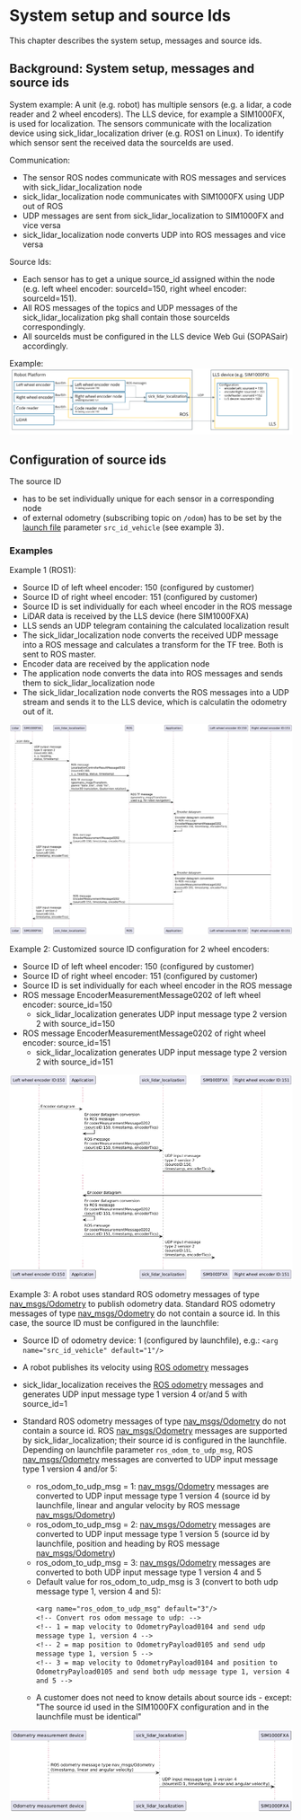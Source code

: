 # System setup and source Ids

This chapter describes the system setup, messages and source ids.

## Background: System setup, messages and source ids

System example: A unit (e.g. robot) has multiple sensors (e.g. a lidar, a code reader and 2 wheel encoders). The LLS device, for example a SIM1000FX, is used for localization. The sensors communicate with the localization device using sick_lidar_localization driver (e.g. ROS1 on Linux). To identify which sensor sent the received data the sourceIds are used.

Communication:
* The sensor ROS nodes communicate with ROS messages and services with sick_lidar_localization node
* sick_lidar_localization node communicates with SIM1000FX using UDP out of ROS
* UDP messages are sent from sick_lidar_localization to SIM1000FX and vice versa
* sick_lidar_localization node converts UDP into ROS messages and vice versa

Source Ids:
* Each sensor has to get a unique source_id assigned within the node (e.g. left wheel encoder: sourceId=150, right wheel encoder: sourceId=151). 
* All ROS messages of the topics and UDP messages of the sick_lidar_localization pkg shall contain those sourceIds correspondingly.
* All sourceIds must be configured in the LLS device Web Gui (SOPASair) accordingly.

Example:
![source_id_01.png](source_id_01.png)

## Configuration of source ids

The source ID 
* has to be set individually unique for each sensor in a corresponding node
* of external odometry (subscribing topic on ```/odom```) has to be set by the [launch file](../sick_lidar_localization_driver/launch/sick_lidar_localization.launch) parameter ``src_id_vehicle`` (see example 3).

### Examples

Example 1 (ROS1):
* Source ID of left wheel encoder: 150 (configured by customer)
* Source ID of right wheel encoder: 151 (configured by customer)
* Source ID is set individually for each wheel encoder in the ROS message
* LiDAR data is received by the LLS device (here SIM1000FXA)
* LLS sends an UDP telegram containing the calculated localization result
* The sick_lidar_localization node converts the received UDP message into a ROS message and calculates a transform for the TF tree. Both is sent to ROS master.
* Encoder data are received by the application node
* The application node converts the data into ROS messages and sends them to sick_lidar_localization node
* The sick_lidar_localization node converts the ROS messages into a UDP stream and sends it to the LLS device, which is calculatin the odometry out of it.

![sequenceDiagramROSUDPMessages.png](sequenceDiagramROSUDPMessages.png)

Example 2: Customized source ID configuration for 2 wheel encoders:
* Source ID of left wheel encoder: 150 (configured by customer)
* Source ID of right wheel encoder: 151 (configured by customer)
* Source ID is set individually for each wheel encoder in the ROS message
* ROS message EncoderMeasurementMessage0202 of left wheel encoder: source_id=150
   * sick_lidar_localization generates UDP input message type 2 version 2 with source_id=150
* ROS message EncoderMeasurementMessage0202 of right wheel encoder: source_id=151
   * sick_lidar_localization generates UDP input message type 2 version 2 with source_id=151

![sequenceDiagramSourceIdExample2.png](sequenceDiagramSourceIdExample2.png)

Example 3: A robot uses standard ROS odometry messages of type [nav_msgs/Odometry](http://docs.ros.org/en/noetic/api/nav_msgs/html/msg/Odometry.html) to publish odometry data. Standard ROS odometry messages of type [nav_msgs/Odometry](http://docs.ros.org/en/noetic/api/nav_msgs/html/msg/Odometry.html) do not contain a source id. In this case, the source ID must be configured in the launchfile:
* Source ID of odometry device: 1 (configured by launchfile), e.g.:
   `<arg name="src_id_vehicle" default="1"/>`
* A robot publishes its velocity using [ROS odometry](http://docs.ros.org/en/noetic/api/nav_msgs/html/msg/Odometry.html) messages
* sick_lidar_localization receives the [ROS odometry](http://docs.ros.org/en/noetic/api/nav_msgs/html/msg/Odometry.html) messages and generates UDP input message type 1 version 4 or/and 5 with source_id=1
* Standard ROS odometry messages of type [nav_msgs/Odometry](http://docs.ros.org/en/noetic/api/nav_msgs/html/msg/Odometry.html) do not contain a source id. ROS [nav_msgs/Odometry](http://docs.ros.org/en/noetic/api/nav_msgs/html/msg/Odometry.html) messages are supported by sick_lidar_localization; their source id is configured in the launchfile. Depending on launchfile parameter `ros_odom_to_udp_msg`, ROS [nav_msgs/Odometry](http://docs.ros.org/en/noetic/api/nav_msgs/html/msg/Odometry.html) messages are converted to UDP input message type 1 version 4 and/or 5:

   * ros_odom_to_udp_msg = 1: [nav_msgs/Odometry](http://docs.ros.org/en/noetic/api/nav_msgs/html/msg/Odometry.html) messages are converted to UDP input message type 1 version 4 (source id by launchfile, linear and angular velocity by ROS message [nav_msgs/Odometry](http://docs.ros.org/en/noetic/api/nav_msgs/html/msg/Odometry.html))
   * ros_odom_to_udp_msg = 2: [nav_msgs/Odometry](http://docs.ros.org/en/noetic/api/nav_msgs/html/msg/Odometry.html) messages are converted to UDP input message type 1 version 5 (source id by launchfile, position and heading by ROS message [nav_msgs/Odometry](http://docs.ros.org/en/noetic/api/nav_msgs/html/msg/Odometry.html))
   * ros_odom_to_udp_msg = 3: [nav_msgs/Odometry](http://docs.ros.org/en/noetic/api/nav_msgs/html/msg/Odometry.html) messages are converted to both UDP input message type 1 version 4 and 5
   * Default value for ros_odom_to_udp_msg is 3 (convert to both udp message type 1, version 4 and 5):
      ```
      <arg name="ros_odom_to_udp_msg" default="3"/>          
      <!-- Convert ros odom message to udp: -->
      <!-- 1 = map velocity to OdometryPayload0104 and send udp message type 1, version 4 -->
      <!-- 2 = map position to OdometryPayload0105 and send udp message type 1, version 5 -->
      <!-- 3 = map velocity to OdometryPayload0104 and position to OdometryPayload0105 and send both udp message type 1, version 4 and 5 -->
      ```
   * A customer does not need to know details about source ids - except: "The source id used in the SIM1000FX configuration and in the launchfile must be identical"

![sequenceDiagramSourceIdExample3.png](sequenceDiagramSourceIdExample3.png)

   